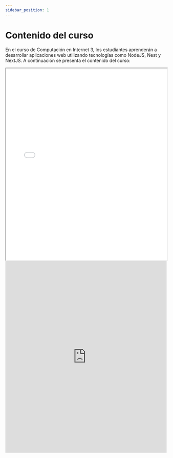 ```yaml
---
sidebar_position: 1
---
```


# Contenido del curso

En el curso de Computación en Internet 3, los estudiantes aprenderán a desarrollar aplicaciones web utilizando tecnologías como NodeJS, Nest y NextJS. A continuación se presenta el contenido del curso:


<iframe 
    src="/files/09770-CompInternetIII-Programa-2024-1.pdf" 
    width="100%" 
    height="600px" 
    title="Syllabus Computación en Internet 3">
    <p>Tu navegador no soporta iframes. <a href="/files/09770-CompInternetIII-Programa-2024-1.pdf">Descarga el PDF aquí</a>.</p>
</iframe>

<iframe 
    src="https://www.canva.com/design/DAGuTQNHu5w/l-pilieb-IYK2pHXhcC5fw/view?embed"
    width="100%"
    height="600px"
    allowfullscreen
    frameborder="0"
></iframe>

